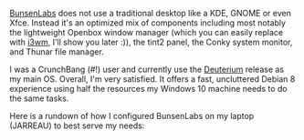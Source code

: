 [BunsenLabs](https://www.bunsenlabs.org/) does not use a traditional desktop like a KDE, GNOME or even Xfce. Instead it's an optimized mix of components including most notably the lightweight Openbox window manager (which you can easily replace with [i3wm](https://i3wm.org/), I'll show you later :)), the tint2 panel, the Conky system monitor, and Thunar file manager. 

I was a CrunchBang (#!) user and currently use the [Deuterium](https://www.bunsenlabs.org/installation.html#downloads) release as my main OS. Overall, I'm very satisfied. It offers a fast, uncluttered Debian 8 experience using half the resources my Windows 10 machine needs to do the same tasks. 

Here is a rundown of how I configured BunsenLabs on my laptop (JARREAU) to best serve my needs:
